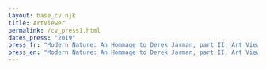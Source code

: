 ```yaml
---
layout: base_cv.njk
title: ArtViewer
permalink: /cv_press1.html
dates_press: "2019"
press_fr: "Modern Nature: An Hommage to Derek Jarman, part II, Art Viewer"
press_en: "Modern Nature: An Hommage to Derek Jarman, part II, Art Viewer"
---
```

